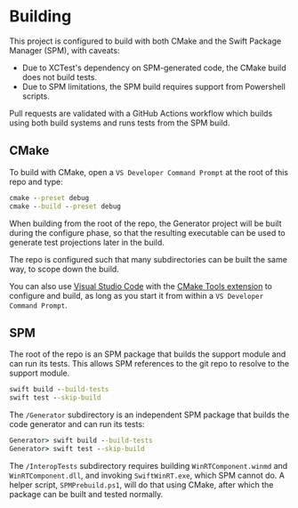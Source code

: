# Building

This project is configured to build with both CMake and the Swift Package Manager (SPM), with caveats:

- Due to XCTest's dependency on SPM-generated code, the CMake build does not build tests.
- Due to SPM limitations, the SPM build requires support from Powershell scripts.

Pull requests are validated with a GitHub Actions workflow which builds using both build systems and runs tests from the SPM build.

## CMake

To build with CMake, open a `VS Developer Command Prompt` at the root of this repo and type:

```cmd
cmake --preset debug
cmake --build --preset debug
```

When building from the root of the repo, the Generator project will be built during the configure phase, so that the resulting executable can be used to generate test projections later in the build.

The repo is configured such that many subdirectories can be built the same way, to scope down the build.

You can also use [Visual Studio Code](https://code.visualstudio.com/) with the [CMake Tools extension](https://marketplace.visualstudio.com/items?itemName=ms-vscode.cmake-tools) to configure and build, as long as you start it from within a `VS Developer Command Prompt`.

## SPM

The root of the repo is an SPM package that builds the support module and can run its tests. This allows SPM references to the git repo to resolve to the support module.

```cmd
swift build --build-tests
swift test --skip-build
```

The `/Generator` subdirectory is an independent SPM package that builds the code generator and can run its tests:

```cmd
Generator> swift build --build-tests
Generator> swift test --skip-build
```

The `/InteropTests` subdirectory requires building `WinRTComponent.winmd` and `WinRTComponent.dll`, and invoking `SwiftWinRT.exe`, which SPM cannot do. A helper script, `SPMPrebuild.ps1`, will do that using CMake, after which the package can be built and tested normally.
